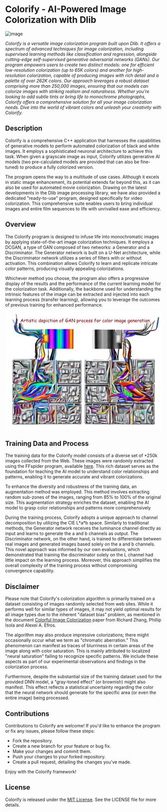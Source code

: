 # Colorify - AI-Powered Image Colorization with Dlib
![image](https://github.com/Cydral/FFspider/assets/53169060/532c096d-d06f-433c-902a-049985cd26c7)
<p><i>Colorify is a versatile image colorization program built upon Dlib. It offers a spectrum of advanced techniques for image colorization, including supervised learning methods like classification and regression, alongside cutting-edge self-supervised generative adversarial networks (GANs). Our program empowers users to create two distinct models: one for efficient low-resolution colorization (up to 65K colors) and another for high-resolution colorization, capable of producing images with rich detail and a palette of over 262K colors.
Our approach leverages a robust dataset comprising more than 250,000 images, ensuring that our models can colorize images with striking realism and naturalness. Whether you're looking to add subtle tints or bring life to monochrome photographs, Colorify offers a comprehensive solution for all your image colorization needs. Dive into the world of vibrant colors and unleash your creativity with Colorify.</i></p>

<h2>Description</h2>
<p>Colorify is a comprehensive C++ application that harnesses the capabilities of generative models to perform automated colorization of black and white images. It employs a sophisticated neuronal architecture to achieve this task. When given a grayscale image as input, Colorify utilizes generative AI models (two pre-calculated models are provided that can also be fine-tuned) to produce a fully colorized version.</p>
<p>The program opens the way to a multitude of use cases. Although it excels in static image enhancement, its potential extends far beyond this, as it can also be used for automated movie colorization. Drawing on the latest developments in the Dlib image processing library, we have also provided a dedicated "ready-to-use" program, designed specifically for video colorization. This comprehensive suite enables users to bring individual images and entire film sequences to life with unrivalled ease and efficiency.</p>

<h2>Overview</h2>
<p>The Colorify program is designed to infuse life into monochromatic images by applying state-of-the-art image colorization techniques. It employs a DCGAN, a type of GAN composed of two networks: a Generator and a Discriminator. The Generator network is built on a U-Net architecture, while the Discriminator network utilizes a series of filters with or without activation. This combination allows Colorify to learn and replicate intricate color patterns, producing visually appealing colorizations.</p>
<p>Whichever method you choose, the program also offers a progressive display of the results and the performance of the current learning model for the colorization task. Additionally, the backbone used for understanding the intrinsic features of the image can be extracted and injected into each learning process (transfer learning), allowing you to leverage the outcomes of previous training for enhanced performance.</p>
<p align="center"><img src="https://github.com/Cydral/Colorify/blob/main/artictic-depiction-GAN-process.jpg" alt="Artistic depection of GAN process for color image generation"></p>

<h2>Training Data and Process</h2>
<p>The training data for the Colorify model consists of a diverse set of +250k images collected from the Web. These images were randomly extracted using the FFspider program, available <a href="https://github.com/Cydral/FFspider">here</a>. This rich dataset serves as the foundation for teaching the AI model to understand color relationships and patterns, enabling it to generate accurate and vibrant colorizations.</p>
<p>To enhance the diversity and robustness of the training data, an augmentation method was employed. This method involves extracting random sub-zones of the images, ranging from 85% to 100% of the original size. This augmentation strategy enriches the dataset, enabling the AI model to grasp color relationships and patterns more comprehensively</p>
<p>During the training process, Colorify adopts a unique approach to channel decomposition by utilizing the CIE L*a*b space. Similarly to traditional methods, the Generator network receives the luminance channel directly as input and learns to generate the a and b channels as output. The Discriminator network, on the other hand, is trained to differentiate between real images and generated images based solely on the a and b channels. This novel approach was informed by our own evaluations, which demonstrated that training the discriminator solely on the L channel had little impact on the learning process. Moreover, this approach simplifies the overall complexity of the training process without compromising convergence capability.</p>

<h2>Disclaimer</h2>
<p>Please note that Colorify's colorization algorithm is primarily trained on a dataset consisting of images randomly selected from web sites. While it performs well for similar types of images, it may not yield optimal results for all image types due to the inherent "dataset bias" problem, as mentioned in the document <a href="https://arxiv.org/abs/1603.08511">Colorful Image Colorization</a> paper from Richard Zhang, Phillip Isola and Alexei A. Efros.</p>
<p>The algorithm may also produce impressive colorizations; there might occasionally occur what we term as "chromatic aberration." This phenomenon can manifest as traces of blurriness in certain areas of the image along with color saturation. This is mainly attributed to localized "neural saturation" failing to recognize specific patterns. We include these aspects as part of our experimental observations and findings in the colorization process.</p>
<p>Furthermore, despite the substantial size of the training dataset used for the provided DNN model, a "gray-toned effect" (or brownish) might also manifest. This effect reflects a statistical uncertainty regarding the color that the neural network should generate for the specific area (or even the entire image) being processed.</p>

<h2>Contributions</h2>
Contributions to Colorify are welcome! If you'd like to enhance the program or fix any issues, please follow these steps:
<ul>
  <li>Fork the repository.</li>
  <li>Create a new branch for your feature or bug fix.</li>
  <li>Make your changes and commit them.</li>
  <li>Push your changes to your forked repository.</li>
  <li>Create a pull request, detailing the changes you've made.</li>
</ul>
Enjoy with the Colorify framework!

<h2>License</h2>
<p>Colorify is released under the <a href="https://github.com/Cydral/Colorify/blob/main/LICENSE">MIT License</a>. See the LICENSE file for more details.</p>
